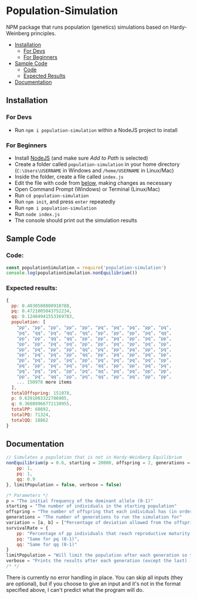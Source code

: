 # Population-Simulation
NPM package that runs population (genetics) simulations based on Hardy-Weinberg principles.

- [Installation](#installation)
    - [For Devs](#for-devs)
    - [For Beginners](#for-beginners)
- [Sample Code](#sample-code)
    - [Code](#code)
    - [Expected Results](#expected-results)
- [Documentation](#documentation)

## Installation
### For Devs
- Run `npm i population-simulation` within a NodeJS project to install

### For Beginners
- Install [NodeJS](https://nodejs.org/en/download/) (and make sure *Add to Path* is selected)
- Create a folder called `population-simulation` in your home directory (`C:\Users\USERNAME` in Windows and `/home/USERNAME` in Linux/Mac)
- Inside the folder, create a file called `index.js`
- Edit the file with code from [below](#sample-code), making changes as necessary
- Open Command Prompt (Windows) or Terminal (Linux/Mac)
- Run `cd population-simulation`
- Run `npm init`, and press `enter` repeatedly
- Run `npm i population-simulation`
- Run `node index.js`
- The console should print out the simulation results

## Sample Code
### Code:
```js
const populationSimulation = require('population-simulation')
console.log(populationSimulation.nonEquilibrium())
```
### Expected results:
```js
{
  pp: 0.4030500800910788,
  pq: 0.4721005043752234,
  qq: 0.12484941553369783,
  population: [
    "pp", "pp", "pp", "pp", "pp", "pq", "pq", "pq", "pp", "pq",
    "pq", "qq", "pq", "qq", "qq", "pp", "pp", "pp", "pq", "qq",
    "pp", "pp", "qq", "qq", "pp", "pp", "pq", "pp", "pq", "pp",
    "pp", "pp", "pq", "pq", "pp", "pp", "pq", "pp", "pq", "pp",
    "pp", "pq", "pp", "pp", "qq", "pq", "pp", "pq", "pp", "pq",
    "pp", "pq", "pq", "pp", "qq", "pp", "pq", "pp", "pq", "pp",
    "pp", "pq", "pp", "pq", "pp", "pq", "pq", "pq", "pq", "pp",
    "pq", "pp", "pq", "pq", "pq", "qq", "pp", "pp", "pq", "pq",
    "pq", "pq", "pq", "pp", "pq", "qq", "pq", "pq", "pp", "pp",
    "pp", "pq", "qq", "pp", "pq", "qq", "pp", "pq", "pp", "pp",
    ... 150978 more items
  ],
  totalOffspring: 151078,
  p: 0.6391003322786905,
  q: 0.36089966772130955,
  totalPP: 60892,
  totalPQ: 71324,
  totalQQ: 18862
}
```
## Documentation
```js
// Simulates a population that is not in Hardy-Weinberg Equilibrium
nonEquilibrium(p = 0.6, starting = 20000, offspring = 2, generations = 3, variation = [0.01, 3], survivalRate = {
    pp: 1,
    pq: 1,
    qq: 0.9
}, limitPopulation = false, verbose = false)

/* Parameters */
p = "The initial frequency of the dominant allele (0-1)"
starting = "The number of individuals in the starting population"
offspring = "The number of offspring that each individual has (in order to account for males who technically have zero offspring, use half the fertility rate for accurate results)"
generations = "The number of generations to run the simulation for"
variation = [a, b] = ["Percentage of deviation allowed from the offspring value (0-1)", "±offspring deviation allowed from the set value"]
survivalRate = {
    pp: "Percentage of pp individuals that reach reproductive maturity (0-1) - Can also be used to simulate nonrandom mating",
    pq: "Same for pq (0-1)",
    qq: "Same for qq (0-1)"
}
limitPopulation = "Will limit the population after each generation so that the simulation doesn't run for months on end"
verbose = "Prints the results after each generation (except the last) - Use for debugging and for advanced analysis"
/* */
```
There is currently no error handling in place. You can skip all inputs (they are optional), but if you choose to give an input and it's not in the format specified above, I can't predict what the program will do.